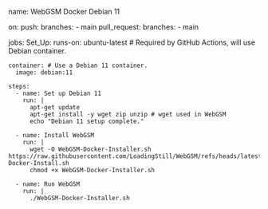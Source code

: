 name: WebGSM Docker Debian 11

on:
  push:
    branches:
      - main
  pull_request:
    branches:
      - main

jobs:
  Set_Up:
    runs-on: ubuntu-latest # Required by GitHub Actions, will use Debian container.

    container: # Use a Debian 11 container.
      image: debian:11

    steps:
      - name: Set up Debian 11 
        run: |
          apt-get update
          apt-get install -y wget zip unzip # wget used in WebGSM
          echo "Debian 11 setup complete."

      - name: Install WebGSM
        run: |
          wget -O WebGSM-Docker-Installer.sh https://raw.githubusercontent.com/LoadingStill/WebGSM/refs/heads/latest/WebGSM-Docker-Install.sh
          chmod +x WebGSM-Docker-Installer.sh

      - name: Run WebGSM
        run: |
          ./WebGSM-Docker-Installer.sh
